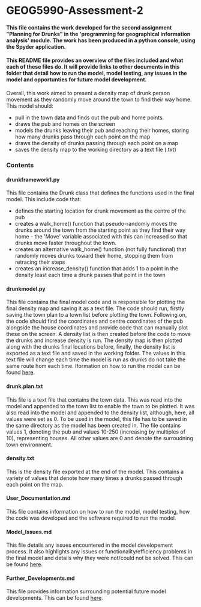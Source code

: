 # GEOG5990-Assessment-2
#### This file contains the work developed for the second assignment "Planning for Drunks" in the 'programming for geographical information analysis' module. The work has been produced in a python console, using the Spyder application. 
#### This README file provides an overview of the files included and what each of these files do. It will provide links to other documents in this folder that detail how to run the model, model testing, any issues in the model and opportunties for future model development.

Overall, this work aimed to present a density map of drunk person movement as they randomly move around the town to find their way home. This model should:

* pull in the town data and finds out the pub and home points.
* draws the pub and homes on the screen
* models the drunks leaving their pub and reaching their homes, storing how many drunks pass through each point on the map
* draws the density of drunks passing through each point on a map
* saves the density map to the working directory as a text file (.txt)

### Contents

#### drunkframework1.py

This file contains the Drunk class that defines the functions used in the final model. This include code that:

* defines the starting location for drunk movement as the centre of the pub
* creates a walk_home() function that pseudo-randomly moves the drunks around the town from the starting point as they find their way home - the 'Move' variable associated with this can increased so that drunks move faster throughout the town.
* creates an alternative walk_home() function (not fully functional) that randomly moves drunks toward their home, stopping them from retracing their steps
* creates an increase_density() function that adds 1 to a point in the density least each time a drunk passes that point in the town

#### drunkmodel.py

This file contains the final model code and is responsible for plotting the final density map and saving it as a text file. The code should run, firstly saving the town plan to a town list before plotting the town. Following on, the code should find the coordinates and centre coordinates of the pub alongside the house coordinates and provide code that can manually plot these on the screen. A density list is then created before the code to move the drunks and increase density is run. The density map is then plotted along with the drunks final locations before, finally, the density list is exported as a text file and saved in the working folder. The values in this text file will change each time the model is run as drunks do not take the same route hom each time. Iformation on how to run the model can be found [here](https://github.com/EmmaRaine/GEOG5990-Assessment-2/blob/main/User_Documentation.md).

#### drunk.plan.txt

This file is a text file that contains the town data. This was read into the model and appended to the town list to enable the town to be plotted. It was also read into the model and appended to the density list, although, here, all values were set as 0. To be used in the model, this file has to be saved in the same directory as the model has been created in. 
The file contains values 1, denoting the pub and values 10-250 (increasing by multiples of 10), representing houses. All other values are 0 and denote the surroudning town environment. 

#### density.txt

This is the density file exported at the end of the model. This contains a variety of values that denote how many times a drunks passed through each point on the map.

#### User_Documentation.md

This file contains information on how to run the model, model testing, how the code was developed and the software required to run the model. 

#### Model_Issues.md

This file details any issues encountered in the model developement process. It also highlights any issues or functionality/efficiency problems in the final model and details why they were not/could not be solved. This can be found [here](https://github.com/EmmaRaine/GEOG5990-Assessment-2/blob/main/Model_Issues.md).

#### Further_Developments.md

This file provides information surrounding potential future model developments. This can be found [here](https://github.com/EmmaRaine/GEOG5990-Assessment-2/blob/main/Further_Developments.md).

